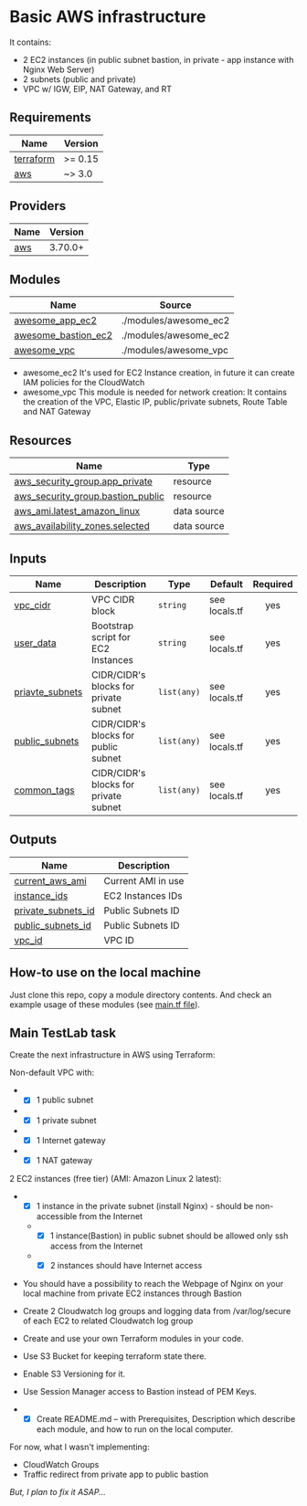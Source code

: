 # Basic AWS infrastructure

It contains:

- 2 EC2 instances (in public subnet bastion, in private - app instance with Nginx Web Server)
- 2 subnets (public and private)
- VPC w/ IGW, EIP, NAT Gateway, and RT

## Requirements

| Name | Version |
|------|---------|
| <a name="requirement_terraform"></a> [terraform](#requirement\_terraform) | >= 0.15 |
| <a name="requirement_aws"></a> [aws](#requirement\_aws) | ~> 3.0 |

## Providers

| Name | Version |
|------|---------|
| <a name="provider_aws"></a> [aws](#provider\_aws) | 3.70.0+ |

## Modules

| Name | Source |
|------|--------|
| <a name="module_awesome_app_ec2"></a> [awesome\_app\_ec2](#module\_awesome\_app\_ec2) | ./modules/awesome_ec2 |
| <a name="module_awesome_bastion_ec2"></a> [awesome\_bastion\_ec2](#module\_awesome\_bastion\_ec2) | ./modules/awesome_ec2 | 
| <a name="module_awesome_vpc"></a> [awesome\_vpc](#module\_awesome\_vpc) | ./modules/awesome_vpc | 

- awesome_ec2
It's used for EC2 Instance creation, in future it can create IAM policies for the CloudWatch
- awesome_vpc
This module is needed for network creation:
It contains the creation of the VPC, Elastic IP, public/private subnets, Route Table and NAT Gateway

## Resources

| Name | Type |
|------|------|
| [aws_security_group.app_private](https://registry.terraform.io/providers/hashicorp/aws/latest/docs/resources/security_group) | resource |
| [aws_security_group.bastion_public](https://registry.terraform.io/providers/hashicorp/aws/latest/docs/resources/security_group) | resource |
| [aws_ami.latest_amazon_linux](https://registry.terraform.io/providers/hashicorp/aws/latest/docs/data-sources/ami) | data source |
| [aws_availability_zones.selected](https://registry.terraform.io/providers/hashicorp/aws/latest/docs/data-sources/availability_zones) | data source |

## Inputs

| Name | Description | Type | Default | Required |
|------|-------------|------|---------|:--------:|
| <a name="vpc_cidr"></a> [vpc_cidr](#input\_vpc_cidr) | VPC CIDR block | `string` | see locals.tf | yes |
| <a name="vpc_cidr"></a> [user_data](#input\_user_data) | Bootstrap script for EC2 Instances | `string` | see locals.tf | yes |
| <a name="vpc_cidr"></a> [priavte_subnets](#input\_private_subnets) | CIDR/CIDR's blocks for private subnet | `list(any)` | see locals.tf | yes |
| <a name="vpc_cidr"></a> [public_subnets](#input\_public_subnets) | CIDR/CIDR's blocks for public subnet | `list(any)` | see locals.tf | yes |
| <a name="vpc_cidr"></a> [common_tags](#input\_common_tags) | CIDR/CIDR's blocks for private subnet | `list(any)` | see locals.tf | yes |



## Outputs

| Name | Description |
|------|-------------|
| <a name="output_current_aws_ami"></a> [current\_aws\_ami](#output\_current\_aws\_ami) | Current AMI in use |
| <a name="output_instance_ids"></a> [instance\_ids](#output\_instance\_ids) | EC2 Instances IDs |
| <a name="output_private_subnets_id"></a> [private\_subnets\_id](#output\_private\_subnets\_id) | Public Subnets ID |
| <a name="output_public_subnets_id"></a> [public\_subnets\_id](#output\_public\_subnets\_id) | Public Subnets ID |
| <a name="output_vpc_id"></a> [vpc\_id](#output\_vpc\_id) | VPC ID |


## How-to use on the local machine

Just clone this repo, copy a module directory contents. 
And check an example usage of these modules (see [main.tf file](main.tf)).

## Main TestLab task

Create the next infrastructure in AWS using Terraform:

Non-default VPC with:

  - - [x] 1 public subnet
  - - [x] 1 private subnet
  - - [x] 1 Internet gateway
  - - [x] 1 NAT gateway

2 EC2 instances (free tier) (AMI: Amazon Linux 2 latest):

- - [x] 1 instance in the private subnet (install Nginx) - should be non-accessible from the Internet
  - - [x] 1 instance(Bastion) in public subnet should be allowed only ssh access from the Internet
  - - [x] 2 instances should have Internet access
- You should have a possibility to reach the Webpage of Nginx on your local machine from private EC2 instances through Bastion

- Create 2 Cloudwatch log groups and logging data from /var/log/secure of each EC2 to related Cloudwatch log group
- Create and use your own Terraform modules in your code.
- Use S3 Bucket for keeping terraform state there.

- Enable S3 Versioning for it.
- Use Session Manager access to Bastion instead of PEM Keys.
- - [x] Create README.md – with Prerequisites, Description which describe each module, and how to run on the local computer.

For now, what I wasn't implementing:

- CloudWatch Groups
- Traffic redirect from private app to public bastion

_But, I plan to fix it ASAP..._
